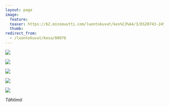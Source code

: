 ```yaml
---
layout: page
image:
  feature:
  teaser: https://b2.minimuutti.com/luontokuvat/kes%C3%A4/3/DS20743-245px.jpg
  thumb:
redirect_from:
  - /luontokuvat/kesa/00076
---
```


![](https://b2.minimuutti.com/luontokuvat/kes%C3%A4/3/DS20741-800px.jpg)

![](https://b2.minimuutti.com/luontokuvat/kes%C3%A4/3/DS20743-800px.jpg)

![](https://b2.minimuutti.com/luontokuvat/kes%C3%A4/3/DS20751-800px.jpg)

![](https://b2.minimuutti.com/luontokuvat/kes%C3%A4/3/DS20758-800px.jpg)

![](https://b2.minimuutti.com/luontokuvat/kes%C3%A4/3/DS20766-800px.jpg)

*Tähtimö*
